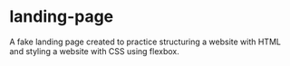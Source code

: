 # landing-page

A fake landing page created to practice structuring a website with HTML and styling a website with CSS using flexbox.
